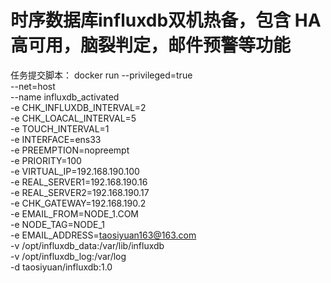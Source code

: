 # 时序数据库influxdb双机热备，包含 HA高可用，脑裂判定，邮件预警等功能
任务提交脚本：
docker run  --privileged=true \
            --net=host \
            --name influxdb_activated \
            -e CHK_INFLUXDB_INTERVAL=2 \
            -e CHK_LOACAL_INTERVAL=5 \
            -e TOUCH_INTERVAL=1 \
            -e INTERFACE=ens33 \
            -e PREEMPTION=nopreempt \
            -e PRIORITY=100 \
            -e VIRTUAL_IP=192.168.190.100 \
            -e REAL_SERVER1=192.168.190.16 \
            -e REAL_SERVER2=192.168.190.17 \
            -e CHK_GATEWAY=192.168.190.2 \
            -e EMAIL_FROM=NODE_1.COM \
            -e NODE_TAG=NODE_1 \
            -e EMAIL_ADDRESS=taosiyuan163@163.com \
            -v /opt/influxdb_data:/var/lib/influxdb \
            -v /opt/influxdb_log:/var/log \
            -d taosiyuan/influxdb:1.0
